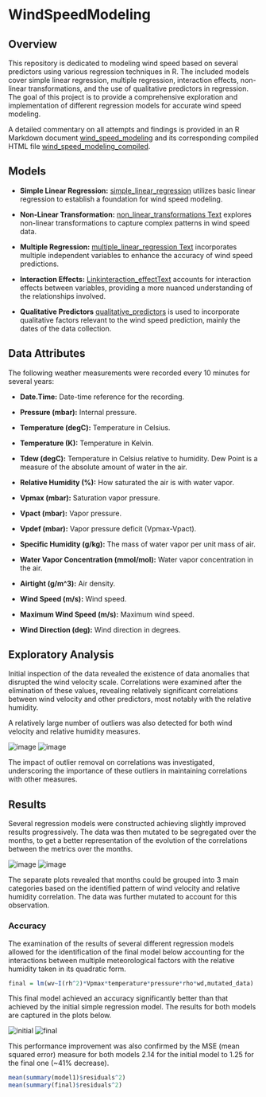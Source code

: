 # WindSpeedModeling

## Overview

This repository is dedicated to modeling wind speed based on several predictors using various regression techniques in R. The included models cover simple linear regression, multiple regression, interaction effects, non-linear transformations, and the use of qualitative predictors in regression. The goal of this project is to provide a comprehensive exploration and implementation of different regression models for accurate wind speed modeling.

A detailed commentary on all attempts and findings is provided in an R Markdown document [wind_speed_modeling](wind_speed_modeling.Rmd) and its corresponding compiled HTML file [wind_speed_modeling_compiled](wind_speed_modeling.html).

## Models

- **Simple Linear Regression:** [simple_linear_regression](simple_linear_regression.R) utilizes basic linear regression to establish a foundation for wind speed modeling. 

- **Non-Linear Transformation:** [non_linear_transformations Text](non_linear_transformations.R) explores non-linear transformations to capture complex patterns in wind speed data.

- **Multiple Regression:** [multiple_linear_regression Text](multiple_linear_regression.R) incorporates multiple independent variables to enhance the accuracy of wind speed predictions.

- **Interaction Effects:** [Linkinteraction_effectText](interaction_effect.R) accounts for interaction effects between variables, providing a more nuanced understanding of the relationships involved.

- **Qualitative Predictors** [qualitative_predictors](qualitative_predictors.R) is used to incorporate qualitative factors relevant to the wind speed prediction, mainly the dates of the data collection.


## Data Attributes

The following weather measurements were recorded every 10 minutes for several years:

- **Date.Time:** Date-time reference for the recording.

- **Pressure (mbar):** Internal pressure.

- **Temperature (degC):** Temperature in Celsius.

- **Temperature (K):** Temperature in Kelvin.

- **Tdew (degC):** Temperature in Celsius relative to humidity. Dew Point is a measure of the absolute amount of water in the air.

- **Relative Humidity (%):** How saturated the air is with water vapor.

- **Vpmax (mbar):** Saturation vapor pressure.

- **Vpact (mbar):** Vapor pressure.

- **Vpdef (mbar):** Vapor pressure deficit (Vpmax-Vpact).

- **Specific Humidity (g/kg):** The mass of water vapor per unit mass of air.

- **Water Vapor Concentration (mmol/mol):** Water vapor concentration in the air.

- **Airtight (g/m^3):** Air density.

- **Wind Speed (m/s):** Wind speed.

- **Maximum Wind Speed (m/s):** Maximum wind speed.

- **Wind Direction (deg):** Wind direction in degrees.

## Exploratory Analysis

Initial inspection of the data revealed the existence of data anomalies that disrupted the wind velocity scale. Correlations were examined after the elimination of these values, revealing relatively significant correlations between wind velocity and other predictors, most notably with the relative humidity. 

A relatively large number of outliers was also detected for both wind velocity and relative humidity measures.

![image](https://github.com/yazid-hoblos/WindSpeedModeling/assets/125372209/8885e24e-cf66-465b-9250-a67f54d5f018)
![image](https://github.com/yazid-hoblos/WindSpeedModeling/assets/125372209/b21d8449-6277-4557-885e-ff588a62a43e)

The impact of outlier removal on correlations was investigated, underscoring the importance of these outliers in maintaining correlations with other measures.

## Results 

Several regression models were constructed achieving slightly improved results progressively. 
The data was then mutated to be segregated over the months, to get a better representation of the evolution of the correlations between the metrics over the months. 

![image](https://github.com/yazid-hoblos/WindSpeedModeling/assets/125372209/99ad2403-5d45-4af9-b954-2fedd52b62b0)
![image](https://github.com/yazid-hoblos/WindSpeedModeling/assets/125372209/57f14b80-0a28-4ac3-aa27-dae1302027e0)

The separate plots revealed that months could be grouped into 3 main categories based on the identified pattern of wind velocity and relative humidity correlation. The data was further mutated to account for this observation. 

### Accuracy

The examination of the results of several different regression models allowed for the identification of the final model below accounting for the interactions between multiple meteorological factors with the relative humidity taken in its quadratic form.

```R 
final = lm(wv~I(rh^2)*Vpmax*temperature*pressure*rho*wd,mutated_data)
```

This final model achieved an accuracy significantly better than that achieved by the initial simple regression model. The results for both models are captured in the plots below.

![initial](https://github.com/yazid-hoblos/WindSpeedModeling/assets/125372209/289b9a3a-fb94-44d0-b785-54ba6871b3fc)
![final](https://github.com/yazid-hoblos/WindSpeedModeling/assets/125372209/86defc51-621a-4b4a-aafc-a5bccaf9ed1a)

This performance improvement was also confirmed by the MSE (mean squared error) measure for both models 2.14 for the initial model to 1.25 for the final one (~41% decrease).

```R
mean(summary(model1)$residuals^2)
mean(summary(final)$residuals^2)
```



